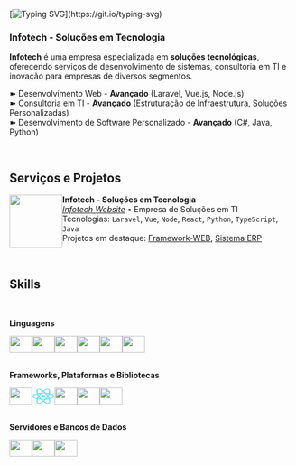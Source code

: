 <!-- 
  ## Links de onde usei para fazer meu readme

  # Typer - (https://readme-typing-svg.herokuapp.com/demo/)
  # Stats - (https://github-readme-streak-stats.herokuapp.com/demo/)
  # Grafico - (https://ashutosh00710.github.io/github-readme-activity-graph/)
  # VisitCount - (https://visitcount.itsvg.in/)

-->

[![Typing SVG](https://readme-typing-svg.herokuapp.com?font=Fira+Code&pause=1000&random=false&width=435&lines=Hi!+Welcome+to+Infotech's+profile!!)](https://git.io/typing-svg)

### Infotech - Soluções em Tecnologia

**Infotech** é uma empresa especializada em **soluções tecnológicas**, oferecendo serviços de desenvolvimento de sistemas, consultoria em TI e inovação para empresas de diversos segmentos.

➽ Desenvolvimento Web - **Avançado** (Laravel, Vue.js, Node.js) <br>
➽ Consultoria em TI - **Avançado** (Estruturação de Infraestrutura, Soluções Personalizadas) <br>
➽ Desenvolvimento de Software Personalizado - **Avançado** (C#, Java, Python)

<br/>

## Serviços e Projetos

<img align="left" height="94px" width="94px" alt="" src="https://www.infotech-solucoes.com/logo.png"/>

**Infotech - Soluções em Tecnologia** \
[_Infotech Website_](https://www.infotech-solucoes.com/) • Empresa de Soluções em TI \
Tecnologias: `Laravel`, `Vue`, `Node`, `React`, `Python`, `TypeScript`, `Java` \
Projetos em destaque: [Framework-WEB](https://fw.infotech-solucoes.com/login?to=/dashboards), [Sistema ERP](https://www.linkedin.com/posts/infotech-solutions_sistema-erp-activity-7254094993617813504-QD6x?utm_source=share&utm_medium=member_desktop)

<br/>

## Skills
<br/>

**Linguagens**
<br/>
<div style="display: flex; align-items: center;">
  <img height="30" width="40" src="https://cdn.jsdelivr.net/gh/devicons/devicon/icons/javascript/javascript-original.svg" />
  <img height="30" width="40" src="https://cdn.jsdelivr.net/gh/devicons/devicon/icons/typescript/typescript-original.svg" />
  <img height="30" width="40" src="https://cdn.jsdelivr.net/gh/devicons/devicon/icons/python/python-original.svg">
  <img height="30" width="40" src="https://cdn.jsdelivr.net/gh/devicons/devicon/icons/java/java-original.svg">
  <img height="30" width="40" src="https://cdn.jsdelivr.net/gh/devicons/devicon/icons/cplusplus/cplusplus-original.svg" />
  <img height="30" width="40" src="https://cdn.jsdelivr.net/gh/devicons/devicon@latest/icons/php/php-original.svg" />
</div>
<br/>

**Frameworks, Plataformas e Bibliotecas**
<br/>
<div style="display: flex; align-items: center;">
  <img height="30" width="40" src="https://cdn.jsdelivr.net/gh/devicons/devicon/icons/bootstrap/bootstrap-original.svg" />
  <img height="30" width="40" src="https://raw.githubusercontent.com/devicons/devicon/master/icons/react/react-original.svg">
  <img height="30" width="40" src="https://cdn.jsdelivr.net/gh/devicons/devicon@latest/icons/vuejs/vuejs-original.svg" />
  <img height="30" width="40" src="https://cdn.jsdelivr.net/gh/devicons/devicon@latest/icons/nodejs/nodejs-original.svg" />
  <img height="30" width="40" src="https://cdn.jsdelivr.net/gh/devicons/devicon/icons/laravel/laravel-plain-wordmark.svg" />
</div>
<br/>

**Servidores e Bancos de Dados**
<br/>
<div style="display: flex; align-items: center;">
  <img height="30" width="40" src="https://cdn.jsdelivr.net/gh/devicons/devicon@latest/icons/amazonwebservices/amazonwebservices-original-wordmark.svg" />
  <img height="30" width="40" src="https://cdn.jsdelivr.net/gh/devicons/devicon/icons/mysql/mysql-original.svg">
  <img height="30" width="40" src="https://cdn.jsdelivr.net/gh/devicons/devicon/icons/sqlite/sqlite-original.svg">
</div>
